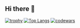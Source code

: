 ## Hi there 👋

<!--
**LilChihba/LilChihba** is a ✨ _special_ ✨ repository because its `README.md` (this file) appears on your GitHub profile.

Here are some ideas to get you started:

- 🔭 I’m currently working on ...
- 🌱 I’m currently learning ...
- 👯 I’m looking to collaborate on ...
- 🤔 I’m looking for help with ...
- 💬 Ask me about ...
- 📫 How to reach me: ...
- 😄 Pronouns: ...
- ⚡ Fun fact: ...
-->
[![trophy](https://github-profile-trophy.vercel.app/?username=LilChihba&theme=onedark)](https://github.com/ryo-ma/github-profile-trophy)
[![Top Langs](https://github-readme-stats.vercel.app/api/top-langs/?username=LilChihba&layout=compact)](https://github.com/LilChihba/github-readme-stats)
[![codewars](https://www.codewars.com/users/LilChihba/badges/large)](https://www.codewars.com/users/LilChihba)
